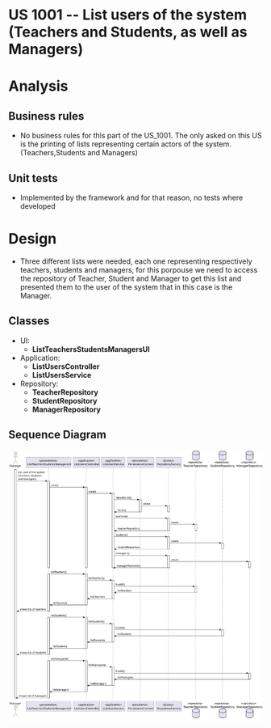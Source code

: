US 1001 -- List users of the system (Teachers and Students, as well as Managers)
==============================

# Analysis

## Business rules

- No business rules for this part of the US_1001. The only asked on this US is the printing of lists representing
 certain actors of the system.(Teachers,Students and Managers)


## Unit tests

- Implemented by the framework and for that reason, no tests where developed

# Design

- Three different lists were needed, each one representing respectively teachers, students and managers, for
  this porpouse we need to access the repository of Teacher, Student and Manager to get this list and presented 
  them to the user of the system that in this case is the Manager.

## Classes

- UI:
    + **ListTeachersStudentsManagersUI**
- Application:
    + **ListUsersController**
    + **ListUsersService**
- Repository:
    + **TeacherRepository**
    + **StudentRepository**
    + **ManagerRepository**

## Sequence Diagram

![diagram](./listUsersSD.svg)
